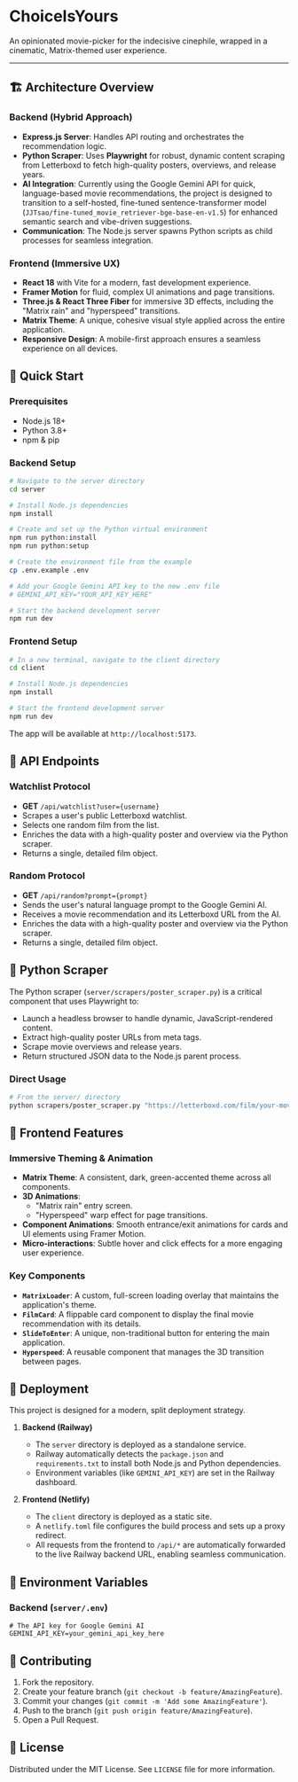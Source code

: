 # ChoiceIsYours

An opinionated movie-picker for the indecisive cinephile, wrapped in a cinematic, Matrix-themed user experience.

---

## 🏗️ Architecture Overview

### Backend (Hybrid Approach)
- **Express.js Server**: Handles API routing and orchestrates the recommendation logic.
- **Python Scraper**: Uses **Playwright** for robust, dynamic content scraping from Letterboxd to fetch high-quality posters, overviews, and release years.
- **AI Integration**: Currently using the Google Gemini API for quick, language-based movie recommendations, the project is designed to transition to a self-hosted, fine-tuned sentence-transformer model (`JJTsao/fine-tuned_movie_retriever-bge-base-en-v1.5`) for enhanced semantic search and vibe-driven suggestions.
- **Communication**: The Node.js server spawns Python scripts as child processes for seamless integration.

### Frontend (Immersive UX)
- **React 18** with Vite for a modern, fast development experience.
- **Framer Motion** for fluid, complex UI animations and page transitions.
- **Three.js & React Three Fiber** for immersive 3D effects, including the "Matrix rain" and "hyperspeed" transitions.
- **Matrix Theme**: A unique, cohesive visual style applied across the entire application.
- **Responsive Design**: A mobile-first approach ensures a seamless experience on all devices.

## 🚀 Quick Start

### Prerequisites
- Node.js 18+
- Python 3.8+
- npm & pip

### Backend Setup
```bash
# Navigate to the server directory
cd server

# Install Node.js dependencies
npm install

# Create and set up the Python virtual environment
npm run python:install
npm run python:setup

# Create the environment file from the example
cp .env.example .env

# Add your Google Gemini API key to the new .env file
# GEMINI_API_KEY="YOUR_API_KEY_HERE"

# Start the backend development server
npm run dev
```

### Frontend Setup
```bash
# In a new terminal, navigate to the client directory
cd client

# Install Node.js dependencies
npm install

# Start the frontend development server
npm run dev
```
The app will be available at `http://localhost:5173`.

## 📡 API Endpoints

### Watchlist Protocol
- **GET** `/api/watchlist?user={username}`
- Scrapes a user's public Letterboxd watchlist.
- Selects one random film from the list.
- Enriches the data with a high-quality poster and overview via the Python scraper.
- Returns a single, detailed film object.

### Random Protocol
- **GET** `/api/random?prompt={prompt}`
- Sends the user's natural language prompt to the Google Gemini AI.
- Receives a movie recommendation and its Letterboxd URL from the AI.
- Enriches the data with a high-quality poster and overview via the Python scraper.
- Returns a single, detailed film object.

## 🐍 Python Scraper

The Python scraper (`server/scrapers/poster_scraper.py`) is a critical component that uses Playwright to:
- Launch a headless browser to handle dynamic, JavaScript-rendered content.
- Extract high-quality poster URLs from meta tags.
- Scrape movie overviews and release years.
- Return structured JSON data to the Node.js parent process.

### Direct Usage
```bash
# From the server/ directory
python scrapers/poster_scraper.py "https://letterboxd.com/film/your-movie-here/"
```

## 🎨 Frontend Features

### Immersive Theming & Animation
- **Matrix Theme**: A consistent, dark, green-accented theme across all components.
- **3D Animations**:
    - "Matrix rain" entry screen.
    - "Hyperspeed" warp effect for page transitions.
- **Component Animations**: Smooth entrance/exit animations for cards and UI elements using Framer Motion.
- **Micro-interactions**: Subtle hover and click effects for a more engaging user experience.

### Key Components
- **`MatrixLoader`**: A custom, full-screen loading overlay that maintains the application's theme.
- **`FilmCard`**: A flippable card component to display the final movie recommendation with its details.
- **`SlideToEnter`**: A unique, non-traditional button for entering the main application.
- **`Hyperspeed`**: A reusable component that manages the 3D transition between pages.

## 🚀 Deployment

This project is designed for a modern, split deployment strategy.

1.  **Backend (Railway)**
    - The `server` directory is deployed as a standalone service.
    - Railway automatically detects the `package.json` and `requirements.txt` to install both Node.js and Python dependencies.
    - Environment variables (like `GEMINI_API_KEY`) are set in the Railway dashboard.

2.  **Frontend (Netlify)**
    - The `client` directory is deployed as a static site.
    - A `netlify.toml` file configures the build process and sets up a proxy redirect.
    - All requests from the frontend to `/api/*` are automatically forwarded to the live Railway backend URL, enabling seamless communication.

## 🔐 Environment Variables

### Backend (`server/.env`)
```env
# The API key for Google Gemini AI
GEMINI_API_KEY=your_gemini_api_key_here
```

## 🤝 Contributing

1.  Fork the repository.
2.  Create your feature branch (`git checkout -b feature/AmazingFeature`).
3.  Commit your changes (`git commit -m 'Add some AmazingFeature'`).
4.  Push to the branch (`git push origin feature/AmazingFeature`).
5.  Open a Pull Request.

## 📄 License

Distributed under the MIT License. See `LICENSE` file for more information.
